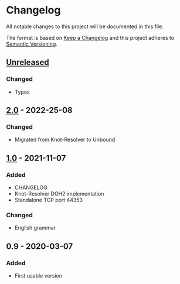 # Changelog
All notable changes to this project will be documented in this file.

The format is based on [Keep a Changelog](http://keepachangelog.com/en/1.0.0/)
and this project adheres to [Semantic Versioning](http://semver.org/spec/v2.0.0.html).

## [Unreleased]
### Changed
- Typos

## [2.0] - 2022-25-08
### Changed
- Migrated from Knot-Resolver to Unbound 

## [1.0] - 2021-11-07
### Added
- CHANGELOG
- Knot-Resolver DOH2 implementation
- Standalone TCP port 44353

### Changed
- English grammar

## 0.9 - 2020-03-07
### Added
- First usable version

[Unreleased]: https://github.com/urlandi/host-correct/compare/v2.0...HEAD
[2.0]: https://github.com/urlandi/host-correct/compare/v1.0...v2.0
[1.0]: https://github.com/urlandi/host-correct/compare/v0.9...v1.0